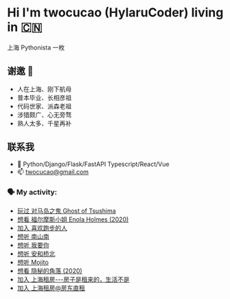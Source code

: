 # Hi I'm twocucao (HylaruCoder) living in 🇨🇳

上海 Pythonista 一枚

## 谢邀 👋

- 人在上海、刚下航母
- 普本毕业、长相彦祖
- 代码世家、派森老祖
- 涉猎颇广、心无旁骛
- 熟人太多、千星再补

## 联系我

- 🔭 Python/Django/Flask/FastAPI Typescript/React/Vue
- 📫 twocucao@gmail.com

### 🗣 My activity:

<!-- DOUBAN-ACTIVITIES:START -->
- [玩过 对马岛之鬼 Ghost of Tsushima](https://www.douban.com/doubanapp/dispatch?uri=/status/3080374354/)
- [想看 福尔摩斯小姐 Enola Holmes‎ (2020)](https://www.douban.com/doubanapp/dispatch?uri=/status/3073563987/)
- [加入 喜欢跑步的人](https://www.douban.com/doubanapp/dispatch?uri=/status/3044974416/)
- [想听 南山南](https://www.douban.com/doubanapp/dispatch?uri=/status/3035309603/)
- [想听 我要你](https://www.douban.com/doubanapp/dispatch?uri=/status/3035309099/)
- [想听 安和桥北](https://www.douban.com/doubanapp/dispatch?uri=/status/3035308895/)
- [想听 Mojito](https://www.douban.com/doubanapp/dispatch?uri=/status/3035307800/)
- [想看 隐秘的角落‎ (2020)](https://www.douban.com/doubanapp/dispatch?uri=/status/3035306526/)
- [加入 上海租房---房子是租来的，生活不是](https://www.douban.com/doubanapp/dispatch?uri=/status/3015843321/)
- [加入 上海租房@房东直租](https://www.douban.com/doubanapp/dispatch?uri=/status/3015620245/)
<!-- DOUBAN-ACTIVITIES:END -->
